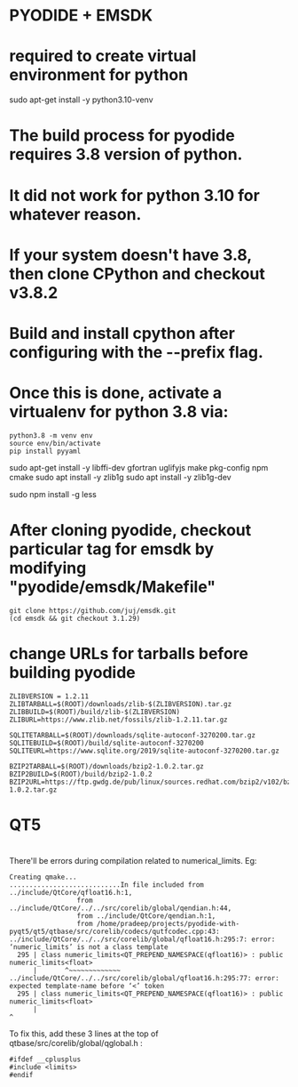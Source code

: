 #
# PYODIDE + EMSDK
#

# required to create virtual environment for python
sudo apt-get install -y python3.10-venv

# The build process for pyodide requires 3.8 version of python.
# It did not work for python 3.10 for whatever reason.
#
# If your system doesn't have 3.8, then clone CPython and checkout v3.8.2
# Build and install cpython after configuring with the --prefix flag.
# Once this is done, activate a virtualenv for python 3.8 via:
```
python3.8 -m venv env
source env/bin/activate
pip install pyyaml
```

sudo apt-get install -y libffi-dev gfortran uglifyjs make pkg-config npm cmake
sudo apt install -y zlib1g 
sudo apt install -y zlib1g-dev

sudo npm install -g less

# After cloning pyodide, checkout particular tag for emsdk by modifying "pyodide/emsdk/Makefile"
	git clone https://github.com/juj/emsdk.git
	(cd emsdk && git checkout 3.1.29)

# change URLs for tarballs before building pyodide
```
ZLIBVERSION = 1.2.11
ZLIBTARBALL=$(ROOT)/downloads/zlib-$(ZLIBVERSION).tar.gz
ZLIBBUILD=$(ROOT)/build/zlib-$(ZLIBVERSION)
ZLIBURL=https://www.zlib.net/fossils/zlib-1.2.11.tar.gz

SQLITETARBALL=$(ROOT)/downloads/sqlite-autoconf-3270200.tar.gz
SQLITEBUILD=$(ROOT)/build/sqlite-autoconf-3270200
SQLITEURL=https://www.sqlite.org/2019/sqlite-autoconf-3270200.tar.gz

BZIP2TARBALL=$(ROOT)/downloads/bzip2-1.0.2.tar.gz
BZIP2BUILD=$(ROOT)/build/bzip2-1.0.2
BZIP2URL=https://ftp.gwdg.de/pub/linux/sources.redhat.com/bzip2/v102/bzip2-1.0.2.tar.gz
```

#
# QT5
#

There'll be errors during compilation related to numerical_limits. Eg:
```
Creating qmake...
............................In file included from ../include/QtCore/qfloat16.h:1,
                 from ../include/QtCore/../../src/corelib/global/qendian.h:44,
                 from ../include/QtCore/qendian.h:1,
                 from /home/pradeep/projects/pyodide-with-pyqt5/qt5/qtbase/src/corelib/codecs/qutfcodec.cpp:43:
../include/QtCore/../../src/corelib/global/qfloat16.h:295:7: error: ‘numeric_limits’ is not a class template
  295 | class numeric_limits<QT_PREPEND_NAMESPACE(qfloat16)> : public numeric_limits<float>
      |       ^~~~~~~~~~~~~~
../include/QtCore/../../src/corelib/global/qfloat16.h:295:77: error: expected template-name before ‘<’ token
  295 | class numeric_limits<QT_PREPEND_NAMESPACE(qfloat16)> : public numeric_limits<float>
      |                                                                             ^
```

To fix this, add these 3 lines at the top of qtbase/src/corelib/global/qglobal.h :
```
#ifdef __cplusplus
#include <limits>
#endif
```